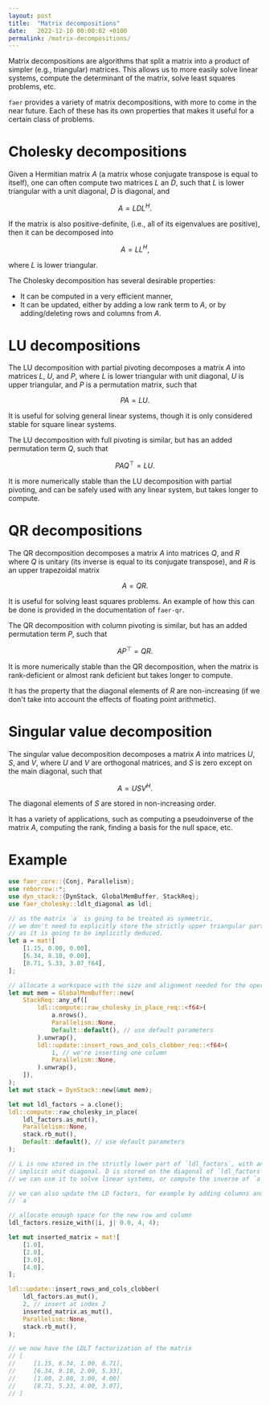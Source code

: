 ```yaml
---
layout: post
title:  "Matrix decompositions"
date:   2022-12-10 00:00:02 +0100
permalink: /matrix-decompositions/
---
```


Matrix decompositions are algorithms that split a matrix into a product of
simpler (e.g., triangular) matrices.
This allows us to more easily solve linear systems, compute the determinant of
the matrix, solve least squares problems, etc.

`faer` provides a variety of matrix decompositions, with more to come in the
near future. Each of these has its own properties that makes it useful for a
certain class of problems.

# Cholesky decompositions

Given a Hermitian matrix $A$ (a matrix whose conjugate transpose is equal to
itself), one can often compute two matrices $L$ an $D$, such that $L$ is lower
triangular with a unit diagonal, $D$ is diagonal, and

$$A = LDL^H.$$

If the matrix is also positive-definite, (i.e., all of its eigenvalues are
positive), then it can be decomposed into

$$A = LL^H,$$

where $L$ is lower triangular.

The Cholesky decomposition has several desirable properties:
- It can be computed in a very efficient manner,
- It can be updated, either by adding a low rank term to $A$, or by
  adding/deleting rows and columns from $A$.

# LU decompositions

The LU decomposition with partial pivoting decomposes a matrix $A$ into
matrices $L$, $U$, and $P$, where $L$ is lower triangular with unit
diagonal, $U$ is upper triangular, and $P$ is a permutation matrix,
such that

$$PA = LU.$$

It is useful for solving general linear systems, though it is only considered
stable for square linear systems.

The LU decomposition with full pivoting is similar, but has an added
permutation term $Q$, such that

$$PAQ^\top = LU.$$

It is more numerically stable than the LU decomposition with partial
pivoting, and can be safely used with any linear system, but takes longer to
compute.

# QR decompositions

The QR decomposition decomposes a matrix $A$ into
matrices $Q$, and $R$ where $Q$ is unitary (its inverse is equal to its
conjugate transpose), and $R$ is an upper trapezoidal matrix

$$A = QR.$$

It is useful for solving least squares problems. An example of how this can be
done is provided in the documentation of `faer-qr`.

The QR decomposition with column pivoting is similar, but has an added
permutation term $P$, such that

$$AP^\top = QR.$$

It is more numerically stable than the QR decomposition, when the matrix is
rank-deficient or almost rank deficient but takes longer to compute.

It has the property that the diagonal elements of $R$ are non-increasing (if
we don't take into account the effects of floating point arithmetic).

# Singular value decomposition

The singular value decomposition decomposes a matrix $A$ into
matrices $U$, $S$, and $V$, where $U$ and $V$ are orthogonal matrices, and $S$
is zero except on the main diagonal, such that

$$A = U S V^H.$$

The diagonal elements of $S$ are stored in non-increasing order.

It has a variety of applications, such as computing a pseudoinverse of the
matrix $A$, computing the rank, finding a basis for the null space, etc.

# Example

```rust
use faer_core::{Conj, Parallelism};
use reborrow::*;
use dyn_stack::{DynStack, GlobalMemBuffer, StackReq};
use faer_cholesky::ldlt_diagonal as ldl;

// as the matrix `a` is going to be treated as symmetric,
// we don't need to explicitly store the strictly upper triangular part
// as it is going to be implicitly deduced.
let a = mat![
    [1.15, 0.00, 0.00],
    [6.34, 8.10, 0.00],
    [8.71, 5.33, 3.07_f64],
];

// allocate a workspace with the size and alignment needed for the operations
let mut mem = GlobalMemBuffer::new(
    StackReq::any_of([
        ldl::compute::raw_cholesky_in_place_req::<f64>(
            a.nrows(),
            Parallelism::None,
            Default::default(), // use default parameters
        ).unwrap(),
        ldl::update::insert_rows_and_cols_clobber_req::<f64>(
            1, // we're inserting one column
            Parallelism::None,
        ).unwrap(),
    ]),
);
let mut stack = DynStack::new(&mut mem);

let mut ldl_factors = a.clone();
ldl::compute::raw_cholesky_in_place(
    ldl_factors.as_mut(),
    Parallelism::None,
    stack.rb_mut(),
    Default::default(), // use default parameters
);

// L is now stored in the strictly lower part of `ldl_factors`, with an
// implicit unit diagonal. D is stored on the diagonal of `ldl_factors`
// we can use it to solve linear systems, or compute the inverse of `a`

// we can also update the LD factors, for example by adding columns and rows to
// `a`

// allocate enough space for the new row and column
ldl_factors.resize_with(|i, j| 0.0, 4, 4);

let mut inserted_matrix = mat![
    [1.0],
    [2.0],
    [3.0],
    [4.0],
];

ldl::update::insert_rows_and_cols_clobber(
    ldl_factors.as_mut(),
    2, // insert at index 2
    inserted_matrix.as_mut(),
    Parallelism::None,
    stack.rb_mut(),
);

// we now have the LDLT factorization of the matrix
// [
//     [1.15, 6.34, 1.00, 8.71],
//     [6.34, 8.10, 2.00, 5.33],
//     [1.00, 2.00, 3.00, 4.00]
//     [8.71, 5.33, 4.00, 3.07],
// ]
```
